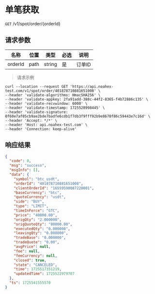 # 单笔获取

`GET` /v1/spot/order/{orderId}


## 请求参数

| 名称      | 位置    | 类型     | 必选 | 说明   |
|---------|-------|--------|----|------|
| orderId | path  | string | 是  | 订单ID |

> 请求示例

```shell
curl --location --request GET 'https://api.noahex-test.com/v1/spot/order/401878710881651008' \
--header 'validate-algorithms: HmacSHA256' \
--header 'validate-appkey: 2fa91add-388c-44f2-8365-f4b72886c135' \
--header 'validate-recvwindow: 6000' \
--header 'validate-timestamp: 1725528998445' \
--header 'validate-signature: 0f60e7af05cb9ae2bde7badfe6cdb1f7db3f9fff92b9e8670f86c59443e7c16d' \
--header 'Accept: */*' \
--header 'Host: api.noahex-test.com' \
--header 'Connection: keep-alive'
```

## 响应结果

```json
{
  "code": 0,
  "msg": "success",
  "msgInfo": [],
  "data": {
    "symbol": "btc_usdt",
    "orderId": "401878710881651008",
    "clientOrderId": "16559590087220001",
    "baseCurrency": "btc",
    "quoteCurrency": "usdt",
    "side": "BUY",
    "type": "LIMIT",
    "timeInForce": "GTC",
    "price": "40000.00",
    "origQty": "2.000000",
    "origQuoteQty": "80000.00",
    "executedQty": "0.000000",
    "leavingQty": "0.000000",
    "tradeBase": "0.000000",
    "tradeQuote": "0.00",
    "avgPrice": null,
    "fee": null,
    "feeCurrency": null,
    "closed": true,
    "state": "CANCELED",
    "time": 1725517351219,
    "updatedTime": 1725522979707
  },
  "ts": 1725541555570
}
```

